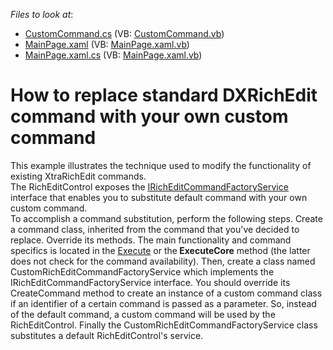 <!-- default file list -->
*Files to look at*:

* [CustomCommand.cs](./CS/CustomCommand/CustomCommand.cs) (VB: [CustomCommand.vb](./VB/CustomCommand/CustomCommand.vb))
* [MainPage.xaml](./CS/CustomCommand/MainPage.xaml) (VB: [MainPage.xaml.vb](./VB/CustomCommand/MainPage.xaml.vb))
* [MainPage.xaml.cs](./CS/CustomCommand/MainPage.xaml.cs) (VB: [MainPage.xaml.vb](./VB/CustomCommand/MainPage.xaml.vb))
<!-- default file list end -->
# How to replace standard DXRichEdit command with your own custom command


<p>This example illustrates the technique used to modify the functionality of existing XtraRichEdit commands.<br />
The RichEditControl exposes the <a href="http://documentation.devexpress.com/#CoreLibraries/clsDevExpressXtraRichEditServicesIRichEditCommandFactoryServicetopic"><u>IRichEditCommandFactoryService</u></a> interface that enables you to substitute default command with your own custom command. <br />
To accomplish a command substitution, perform the following steps. Create a command class, inherited from the command that you've decided to replace. Override its methods. The main functionality and command specifics  is located in the <a href="http://documentation.devexpress.com/#CoreLibraries/DevExpressUtilsCommandsCommand_Executetopic"><u>Execute</u></a> or the<strong> ExecuteCore</strong> method (the latter does not check for the command availability). Then, create a class named CustomRichEditCommandFactoryService which implements the IRichEditCommandFactoryService interface. You should override its CreateCommand method to create an instance of a custom command class if an identifier of a certain command is passed as a parameter. So, instead of the default command, a custom command will be used by the RichEditControl. Finally the CustomRichEditCommandFactoryService class  substitutes a default RichEditControl's service.</p><br />


<br/>


